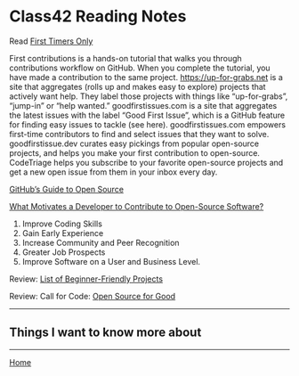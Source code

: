 # Class42 Reading Notes
Read
[First Timers Only](https://www.firsttimersonly.com/)

First contributions is a hands-on tutorial that walks you through contributions workflow on GitHub. When you complete the tutorial, you have made a contribution to the same project.
https://up-for-grabs.net is a site that aggregates (rolls up and makes easy to explore) projects that actively want help. They label those projects with things like “up-for-grabs”, “jump-in” or “help wanted.”
goodfirstissues.com is a site that aggregates the latest issues with the label “Good First Issue”, which is a GitHub feature for finding easy issues to tackle (see here). goodfirstissues.com empowers first-time contributors to find and select issues that they want to solve.
goodfirstissue.dev curates easy pickings from popular open-source projects, and helps you make your first contribution to open-source.
CodeTriage helps you subscribe to your favorite open-source projects and get a new open issue from them in your inbox every day.

[GitHub’s Guide to Open Source](https://www.github.com/open-source)


[What Motivates a Developer to Contribute to Open-Source Software?](https://clearcode.cc/blog/why-developers-contribute-open-source-software/)
1. Improve Coding Skills
2. Gain Early Experience
3. Increase Community and Peer Recognition
4. Greater Job Prospects
5. Improve Software on a User and Business Level.


Review: [List of Beginner-Friendly Projects](https://github.com/search?q=label%3Agood-first-issue+archived%3Afalse)


Review: Call for Code: [Open Source for Good](https://callforcode.org/)


----

## Things I want to know more about

----
[Home](https://github.com/MISalz/401_Reading_Notes/blob/main/README.md)